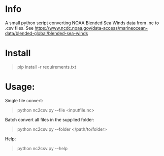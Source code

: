 # Info
A small python script converting NOAA Blended Sea Winds data from .nc to .csv files.
See https://www.ncdc.noaa.gov/data-access/marineocean-data/blended-global/blended-sea-winds

# Install
> pip install -r requirements.txt

# Usage:
Single file convert:
> python nc2csv.py --file <inputfile.nc>

Batch convert all files in the supplied folder:
> python nc2csv.py --folder </path/to/folder>

Help:
> python nc2csv.py --help